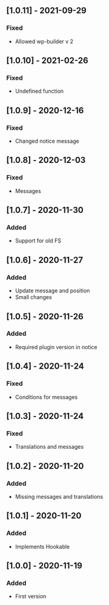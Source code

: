 ## [1.0.11] - 2021-09-29
### Fixed
- Allowed wp-builder v 2

## [1.0.10] - 2021-02-26
### Fixed
- Undefined function

## [1.0.9] - 2020-12-16
### Fixed
- Changed notice message

## [1.0.8] - 2020-12-03
### Fixed
- Messages

## [1.0.7] - 2020-11-30
### Added
- Support for old FS

## [1.0.6] - 2020-11-27
### Added
- Update message and position
- Small changes

## [1.0.5] - 2020-11-26
### Added
- Required plugin version in notice

## [1.0.4] - 2020-11-24
### Fixed
- Conditions for messages

## [1.0.3] - 2020-11-24
### Fixed
- Translations and messages

## [1.0.2] - 2020-11-20
### Added
- Missing messages and translations

## [1.0.1] - 2020-11-20
### Added
- Implements Hookable

## [1.0.0] - 2020-11-19
### Added
- First version